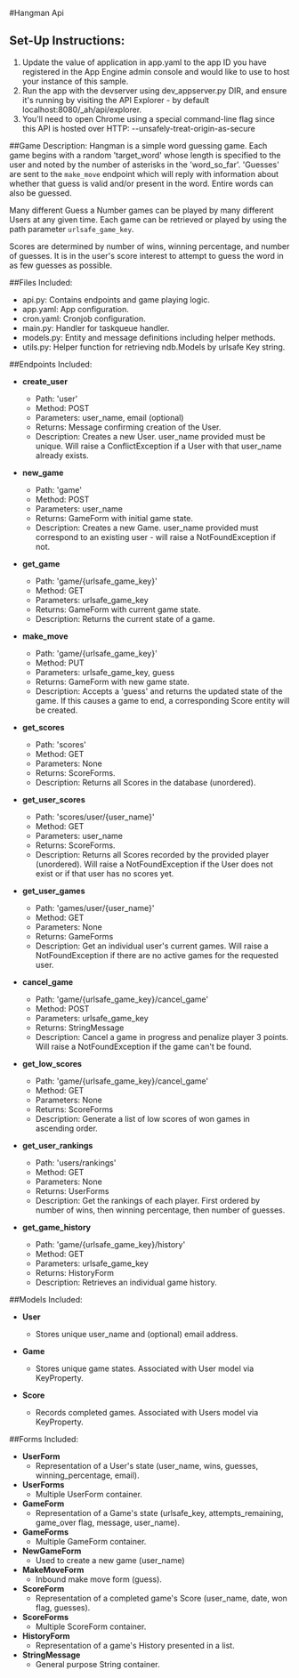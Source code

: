 #Hangman Api

## Set-Up Instructions:
1.  Update the value of application in app.yaml to the app ID you have registered
 in the App Engine admin console and would like to use to host your instance of this sample.
2.  Run the app with the devserver using dev_appserver.py DIR, and ensure it's
 running by visiting the API Explorer - by default localhost:8080/_ah/api/explorer.
3. You'll need to open Chrome using a special command-line flag since this API 
 is hosted over HTTP: --unsafely-treat-origin-as-secure
 
 
##Game Description:
Hangman is a simple word guessing game. Each game begins with a random 'target_word'
whose length is specified to the user and noted by the number of asterisks in the 
'word_so_far'. 'Guesses' are sent to the `make_move` endpoint which will reply 
with information about whether that guess is valid and/or present in the word. Entire
words can also be guessed.

Many different Guess a Number games can be played by many different Users at any
given time. Each game can be retrieved or played by using the path parameter
`urlsafe_game_key`.

Scores are determined by number of wins, winning percentage, and number of guesses.
It is in the user's score interest to attempt to guess the word in as few guesses
as possible.


##Files Included:
 - api.py: Contains endpoints and game playing logic.
 - app.yaml: App configuration.
 - cron.yaml: Cronjob configuration.
 - main.py: Handler for taskqueue handler.
 - models.py: Entity and message definitions including helper methods.
 - utils.py: Helper function for retrieving ndb.Models by urlsafe Key string.

##Endpoints Included:
 - **create_user**
    - Path: 'user'
    - Method: POST
    - Parameters: user_name, email (optional)
    - Returns: Message confirming creation of the User.
    - Description: Creates a new User. user_name provided must be unique. Will 
    raise a ConflictException if a User with that user_name already exists.
    
 - **new_game**
    - Path: 'game'
    - Method: POST
    - Parameters: user_name
    - Returns: GameForm with initial game state.
    - Description: Creates a new Game. user_name provided must correspond to an
    existing user - will raise a NotFoundException if not.
     
 - **get_game**
    - Path: 'game/{urlsafe_game_key}'
    - Method: GET
    - Parameters: urlsafe_game_key
    - Returns: GameForm with current game state.
    - Description: Returns the current state of a game.
    
 - **make_move**
    - Path: 'game/{urlsafe_game_key}'
    - Method: PUT
    - Parameters: urlsafe_game_key, guess
    - Returns: GameForm with new game state.
    - Description: Accepts a 'guess' and returns the updated state of the game.
    If this causes a game to end, a corresponding Score entity will be created.
    
 - **get_scores**
    - Path: 'scores'
    - Method: GET
    - Parameters: None
    - Returns: ScoreForms.
    - Description: Returns all Scores in the database (unordered).
    
 - **get_user_scores**
    - Path: 'scores/user/{user_name}'
    - Method: GET
    - Parameters: user_name
    - Returns: ScoreForms. 
    - Description: Returns all Scores recorded by the provided player (unordered).
    Will raise a NotFoundException if the User does not exist or if that user has 
    no scores yet.
    
 - **get_user_games**
    - Path: 'games/user/{user_name}'
    - Method: GET
    - Parameters: None
    - Returns: GameForms
    - Description: Get an individual user's current games. Will raise a NotFoundException 
    if there are no active games for the requested user.

 - **cancel_game**
    - Path: 'game/{urlsafe_game_key}/cancel_game'
    - Method: POST
    - Parameters: urlsafe_game_key
    - Returns: StringMessage
    - Description: Cancel a game in progress and penalize player 3 points. Will raise a 
    NotFoundException if the game can't be found.

 - **get_low_scores**
    - Path: 'game/{urlsafe_game_key}/cancel_game'
    - Method: GET
    - Parameters: None
    - Returns: ScoreForms
    - Description: Generate a list of low scores of won games in ascending order.

 - **get_user_rankings**
    - Path: 'users/rankings'
    - Method: GET
    - Parameters: None
    - Returns: UserForms
    - Description: Get the rankings of each player. First ordered by number of wins, 
    then winning percentage, then number of guesses.

 - **get_game_history**
    - Path: 'game/{urlsafe_game_key}/history'
    - Method: GET
    - Parameters: urlsafe_game_key
    - Returns: HistoryForm
    - Description: Retrieves an individual game history.

##Models Included:
 - **User**
    - Stores unique user_name and (optional) email address.
    
 - **Game**
    - Stores unique game states. Associated with User model via KeyProperty.
    
 - **Score**
    - Records completed games. Associated with Users model via KeyProperty.
    
##Forms Included:
 - **UserForm**
    - Representation of a User's state (user_name, wins, guesses, winning_percentage,
    email).
 - **UserForms**
    - Multiple UserForm container.
 - **GameForm**
    - Representation of a Game's state (urlsafe_key, attempts_remaining,
    game_over flag, message, user_name).
 - **GameForms**
    - Multiple GameForm container.
 - **NewGameForm**
    - Used to create a new game (user_name)
 - **MakeMoveForm**
    - Inbound make move form (guess).
 - **ScoreForm**
    - Representation of a completed game's Score (user_name, date, won flag,
    guesses).
 - **ScoreForms**
    - Multiple ScoreForm container.
 - **HistoryForm**
    - Representation of a game's History presented in a list.
 - **StringMessage**
    - General purpose String container.